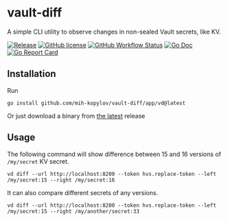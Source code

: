 # vault-diff

A simple CLI utility to observe changes in non-sealed Vault secrets, like KV.

[![Release](https://img.shields.io/github/v/release/mih-kopylov/vault-diff?style=for-the-badge)](https://github.com/mih-kopylov/vault-diff/releases/latest)
[![GitHub license](https://img.shields.io/github/license/mih-kopylov/vault-diff?style=for-the-badge)](https://github.com/mih-kopylov/vault-diff/blob/master/LICENSE)
[![GitHub Workflow Status](https://img.shields.io/github/workflow/status/mih-kopylov/vault-diff/build?style=for-the-badge)](https://github.com/mih-kopylov/vault-diff/actions/workflows/build.yml)
[![Go Doc](https://img.shields.io/badge/godoc-reference-blue.svg?style=for-the-badge)](http://godoc.org/github.com/mih-kopylov/vault-diff)
[![Go Report Card](https://goreportcard.com/badge/github.com/mih-kopylov/vault-diff?style=for-the-badge)](https://goreportcard.com/report/github.com/mih-kopylov/vault-diff)

## Installation

Run

```shell
go install github.com/mih-kopylov/vault-diff/app/vd@latest
```

Or just download a binary from [the latest](https://github.com/mih-kopylov/vault-diff/releases/latest) release

## Usage

The following command will show difference between 15 and 16 versions of `/my/secret` KV secret.

```shell
vd diff --url http://localhost:8200 --token hvs.replace-token --left /my/secret:15 --right /my/secret:16 
```

It can also compare different secrets of any versions.

```shell
vd diff --url http://localhost:8200 --token hvs.replace-token --left /my/secret:15 --right /my/another/secret:33 
```

